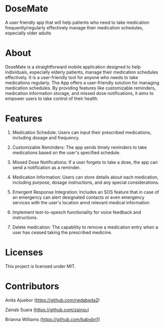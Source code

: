 # DoseMate
A user friendly app that will help patients who need to take medication frequently/regularly effectively manage their medication schedules, especially older adults

# About
DoseMate is a straightforward mobile application designed to help individuals, especially elderly patients, manage their medication schedules effectively. It is a user-friendly tool for anyone who needs to take medications regularly. The App offers a  user-friendly solution for managing medication schedules. By providing features like customizable reminders, medication information storage, and missed dose notifications, it aims to empower users to take control of their health. 

# Features

1. Medication Schedule: Users can input their prescribed medications, including dosage and frequency.

2. Customizable Reminders: The app sends timely reminders to take medications based on the user's specified schedule.

3. Missed Dose Notifications: If a user forgets to take a dose, the app can send a notification as a reminder.

4. Medication Information: Users can store details about each medication, including purpose, dosage instructions, and any special considerations.

5. Emergent Response Integration: Includes an SOS feature that in case of an emergency can alert designated contacts or even emergency services with the user's location annd relevant medical information

6. Implement text-to-speech functionality for voice feedback and instructions.

7. Delete medication: The capability to remove a medication entry when a user has ceased taking the prescribed medicine.


# Licenses 
This project is licensed under MIT.


# Contributors
Anita Ajuebor (https://github.com/nedabeda2)

Zainab Suara (https://github.com/zainsu)

Brianna Williams (https://github.com/babybri1)


